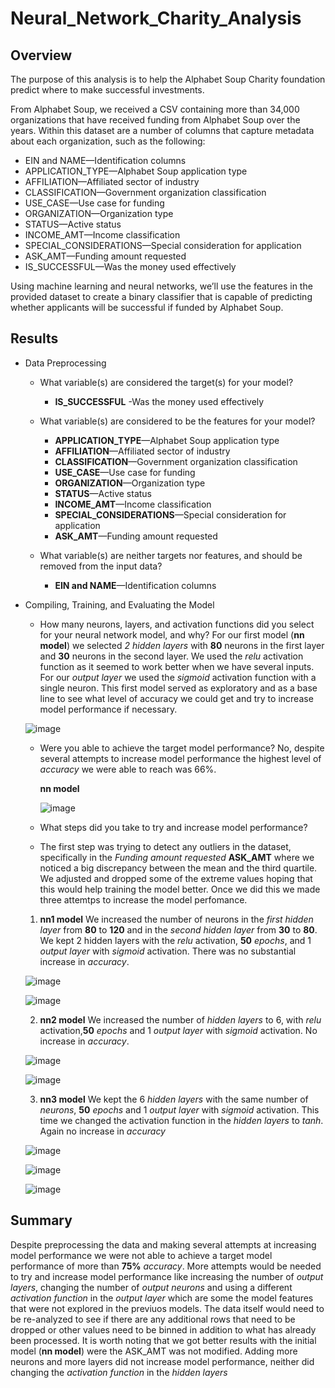 # Neural_Network_Charity_Analysis

## Overview
The purpose of this analysis is to help the  Alphabet Soup Charity foundation predict where to make successful investments.

From Alphabet Soup, we received a CSV containing more than 34,000 organizations that have received funding from Alphabet Soup over the years. Within this dataset are a number of columns that capture metadata about each organization, such as the following:

- EIN and NAME—Identification columns
- APPLICATION_TYPE—Alphabet Soup application type
- AFFILIATION—Affiliated sector of industry
- CLASSIFICATION—Government organization classification
- USE_CASE—Use case for funding
- ORGANIZATION—Organization type
- STATUS—Active status
- INCOME_AMT—Income classification
- SPECIAL_CONSIDERATIONS—Special consideration for application
- ASK_AMT—Funding amount requested
- IS_SUCCESSFUL—Was the money used effectively

Using machine learning and neural networks, we’ll use the features in the provided dataset to create a binary classifier that is capable of predicting whether applicants will be successful if funded by Alphabet Soup.

## Results

- Data Preprocessing
  - What variable(s) are considered the target(s) for your model?
    - **IS_SUCCESSFUL** -Was the money used effectively
  
  - What variable(s) are considered to be the features for your model?
      - **APPLICATION_TYPE**—Alphabet Soup application type
      - **AFFILIATION**—Affiliated sector of industry
      - **CLASSIFICATION**—Government organization classification
      - **USE_CASE**—Use case for funding
      - **ORGANIZATION**—Organization type
      - **STATUS**—Active status
      - **INCOME_AMT**—Income classification
      - **SPECIAL_CONSIDERATIONS**—Special consideration for application
      - **ASK_AMT**—Funding amount requested
  
  - What variable(s) are neither targets nor features, and should be removed from the input data?
    - **EIN and NAME**—Identification columns
  
- Compiling, Training, and Evaluating the Model
  - How many neurons, layers, and activation functions did you select for your neural network model, and why?
  For our first model (**nn model**) we selected *2 hidden layers* with **80** neurons in the first layer and **30** neurons in the second layer. We used the *relu* activation function as it seemed to work better when we have several inputs. For our *output layer* we used the *sigmoid* activation function with a single neuron. This first model served as exploratory and as a base line to see what level of accuracy we could get and try to increase model performance if necessary. 
  
  ![image](https://user-images.githubusercontent.com/104289098/189547613-a1f033bb-06a9-4b44-86ab-6183de62dca0.png)

  - Were you able to achieve the target model performance?
    No, despite several attempts to increase model performance the highest level of *accuracy* we were able to reach was 66%.
    
    **nn model**
    
    ![image](https://user-images.githubusercontent.com/104289098/189547488-86461833-e379-42f3-85d6-e090e651ab93.png)

  - What steps did you take to try and increase model performance?
  - The first step was trying to detect any outliers in the dataset, specifically in the *Funding amount requested* **ASK_AMT** where we noticed a big discrepancy between the mean and the third quartile. We adjusted and dropped some of the extreme values hoping that this would help training the model better. Once we did this we made three attemtps to increase the model perfomance.
  
  1. **nn1 model** We increased the number of neurons in the *first hidden layer* from **80** to **120** and in the *second hidden layer* from **30** to **80**. We kept 2 hidden layers with the *relu* activation, **50** *epochs*, and 1 *output layer* with *sigmoid* activation. There was no substantial increase in *accuracy*.
  
  ![image](https://user-images.githubusercontent.com/104289098/189546396-6b2f656c-59ba-495e-aca9-01cdd00c8185.png)
  
  ![image](https://user-images.githubusercontent.com/104289098/189547239-1665ed0f-aecf-4a14-a8f9-f2dde1c9d859.png)

  2. **nn2 model** We increased the number of *hidden layers* to 6, with *relu* activation,**50** *epochs* and 1 *output layer* with *sigmoid* activation. No increase in *accuracy*.
  
  ![image](https://user-images.githubusercontent.com/104289098/189546438-9fd507db-a162-4a65-a2d9-e0d4616ccd76.png)
  
  ![image](https://user-images.githubusercontent.com/104289098/189547264-1340d0b6-feea-4f5c-959f-48ff2c71ce4e.png)
 
  3. **nn3 model** We kept the 6 *hidden layers* with the same number of *neurons*, **50** *epochs* and 1 *output layer* with *sigmoid* activation. This time we changed the activation function in the *hidden layers* to *tanh*. Again no increase in *accuracy*

  ![image](https://user-images.githubusercontent.com/104289098/189546784-e953c406-0164-4dbd-af1c-24f6485d819d.png)

  ![image](https://user-images.githubusercontent.com/104289098/189546567-a970afeb-07cb-4b0a-a975-6e14b4313b65.png)
  
  ![image](https://user-images.githubusercontent.com/104289098/189547300-763a9d99-86de-4c35-b8ca-8af47061a115.png)


## Summary
Despite preprocessing the data and making several attempts at increasing model performance we were not able to achieve a target model performance of more than **75%** *accuracy*. More attempts would be needed to try and increase model performance like increasing the number of *output layers*, changing the number of *output neurons* and using a different *activation function* in the *output layer* which are some the model features that were not explored in the previuos models.
The data itself would need to be re-analyzed to see if there are any additional rows that need to be dropped or other values need to be binned in addition to what has already been processed.
It is worth noting that we got better results with the initial model (**nn model**) were the ASK_AMT was not modified.
Adding more neurons and more layers did not increase model performance, neither did changing the *activation function* in the *hidden layers* 


